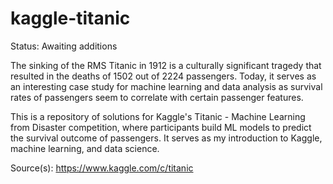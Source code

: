 # kaggle-titanic

Status: Awaiting additions

The sinking of the RMS Titanic in 1912 is a culturally significant tragedy that resulted in the deaths of 1502 out of 2224 passengers. Today, it serves as an interesting case study for machine learning and data analysis as survival rates of passengers seem to correlate with certain passenger features.

This is a repository of solutions for Kaggle's Titanic - Machine Learning from Disaster competition, where participants build ML models to predict the survival outcome of passengers. It serves as my introduction to Kaggle, machine learning, and data science.

Source(s):
https://www.kaggle.com/c/titanic
